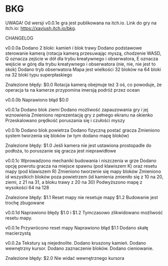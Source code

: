 # BKG

UWAGA!
Od wersji v0.0.1e gra jest publikowana na itch.io. Link do gry na itch.io: https://xaviush.itch.io/bkg.

CHANGELOG

v0.0.0a
Dodano 2 bloki: kamień i blok trawy
Dodano podstawowe sterowanie kamerą (rotacja kamerą przesuwając myszą, chodzenie WASD, Q oznacza zejście w dół dla trybu kreatywnego i obserwatora, E oznacza wejście w górę dla trybu kreatywnego i obserwatora (nie, nie, nie jest to skok)
Dodano tryb obserwatora
Mapa jest wielkości 32 bloków na 64 bloki na 32 bloki typu superpłaskiego

Znalezione błędy:
$0.0 Rotacja kamerą obejmuje też 3 oś, co powoduje, że operacja ta na kamerze przypomina imersją podróż przez ocean

v0.0.0b
Naprawiono błąd $0.0

v0.0.1a
Dodano blok ziemi
Dodano możliwość zapauzowania gry i jej wznowienia
Zmieniono reprezentację gry z pełnego ekranu na okienko
Przeskalowano prędkość poruszania się i czułości myszy

v0.0.1b
Dodano blok powietrza
Dodano fizyczną postać gracza
Zmieniono system tworzenia się bloków (w tym dodano mapę bloków)

Znalezione błędy:
$1.0 Jeśli kamera nie jest ustawiona prostopadle do podłoża, to poruszanie się gracza jest nieprawidłowe

v0.0.1c
Wprowadzono mechaniki budowania i niszczenia w grze
Dodano opcję powrotu gracza na miejsce spawnu (pod klawiszem K) oraz resetu mapy (pod klawiszem R)
Zmieniono tworzenie się mapy bloków
Zmieniono id wszystkich bloków poza powietrzem (id kamienia zmieniło się z 10 na 20, ziemi, z 21 na 31, a bloku trawy z 20 na 30)
Podwyższono mapę z wysokości 64 na 128

Znalezione błędy:
$1.1 Reset mapy nie resetuje mapy
$1.2 Budowanie jest trochę zbugowane

v0.0.1d
Naprawiono błędy $1.0 i $1.2
Tymczasowo zlikwidowano możliwość resetu mapy.

v0.0.1e
Przywrócono reset mapy
Naprawiono błąd $1.1
Dodano skałę macierzystą

v0.0.2a
Tekstury są niejednolite.
Dodano kruszony kamień.
Dodano wewnętrzny kursor.
Dodano zaznaczenie bloków.
Dodano cieniowanie.

Znalezione błędy:
$2.0 Nie widać wewnętrznego kursora
